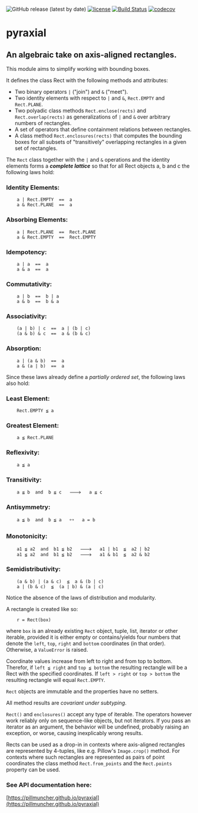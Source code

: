 ![GitHub release (latest by date)](https://img.shields.io/github/v/release/pillmuncher/pyraxial)
[![license](https://img.shields.io/badge/license-MIT-blue)](https://img.shields.io/badge/license-MIT-blue)
[![Build Status](https://app.travis-ci.com/pillmuncher/pyraxial.svg?branch=main)](https://app.travis-ci.com/pillmuncher/pyraxial)
[![codecov](https://codecov.io/gh/pillmuncher/pyraxial/branch/main/graph/badge.svg?token=3Q4CRWL8SX)](https://codecov.io/gh/pillmuncher/pyraxial)
# pyraxial
## An algebraic take on axis-aligned rectangles.

This module aims to simplify working with bounding boxes.


It defines the class Rect with the following methods and attributes:
  - Two binary operators `|` ("join") and `&` ("meet").
  - Two identity elements with respect to `|` and `&`, `Rect.EMPTY` and `Rect.PLANE`.
  - Two polyadic class methods `Rect.enclose(rects)` and `Rect.overlap(rects)`
    as generalizations of `|` and `&` over arbitrary numbers of rectangles.
  - A set of operators that define containment relations between rectangles.
  - A class method `Rect.enclosures(rects)` that computes the bounding boxes
    for all subsets of "transitively" overlapping rectangles in a given set of
    rectangles.


The `Rect` class together with the `|` and `&` operations and the identity elements
forms a ***complete lattice*** so that for all Rect objects a, b and c the
following laws hold:

### Identity Elements:
```
    a | Rect.EMPTY  ==  a
    a & Rect.PLANE  ==  a
```

### Absorbing Elements:
```
    a | Rect.PLANE  ==  Rect.PLANE
    a & Rect.EMPTY  ==  Rect.EMPTY
```

### Idempotency:
```
    a | a  ==  a
    a & a  ==  a
```

### Commutativity:
```
    a | b  ==  b | a
    a & b  ==  b & a
```

### Associativity:
```
    (a | b) | c  ==  a | (b | c)
    (a & b) & c  ==  a & (b & c)
```

### Absorption:
```
    a | (a & b)  ==  a
    a & (a | b)  ==  a
```



Since these laws already define a *partially ordered set*, the following laws also hold:

### Least Element:
```
    Rect.EMPTY ≦ a
```

### Greatest Element:
```
    a ≦ Rect.PLANE
```

### Reflexivity:
```
    a ≦ a
```

### Transitivity:
```
    a ≦ b  and  b ≦ c   🡒   a ≦ c
```

### Antisymmetry:
```
    a ≦ b  and  b ≦ a   🡘   a = b
```

### Monotonicity:
```
    a1 ≦ a2  and  b1 ≦ b2   🡒   a1 | b1  ≦  a2 | b2
    a1 ≦ a2  and  b1 ≦ b2   🡒   a1 & b1  ≦  a2 & b2
```

### Semidistributivity:
```
    (a & b) | (a & c)  ≦  a & (b | c)
    a | (b & c)  ≦  (a | b) & (a | c)
```

Notice the absence of the laws of distribution and modularity.


A rectangle is created like so:
```
    r = Rect(box)
```

where `box` is an already existing `Rect` object, tuple, list, iterator or other
iterable, provided it is either empty or contains/yields four numbers that
denote the `left`, `top`, `right` and `bottom` coordinates (in that order). Otherwise,
a `ValueError` is raised.

Coordinate values increase from left to right and from top to bottom.  Therefor,
if `left ≦ right` and `top ≦ bottom` the resulting rectangle will be a Rect with the
specified coordinates.  If `left > right` or `top > bottom` the resulting rectangle
will equal `Rect.EMPTY`.

`Rect` objects are immutable and the properties have no setters.

All method results are *covariant under subtyping*.


`Rect()` and `enclosures()` accept any type of iterable.  The operators however
work reliably only on sequence-like objects, but not iterators.  If you pass an
iterator as an argument, the behavior will be undefined, probably raising an
exception, or worse, causing inexplicably wrong results.

Rects can be used as a drop-in in contexts where axis-aligned rectangles are
represented by 4-tuples, like e.g. Pillow's `Image.crop()` method. For contexts
where such rectangles are represented as pairs of point coordinates the class
method `Rect.from_points` and the `Rect.points` property can be used.


### See API documentation here:
[https://pillmuncher.github.io/pyraxial](https://pillmuncher.github.io/pyraxial)
